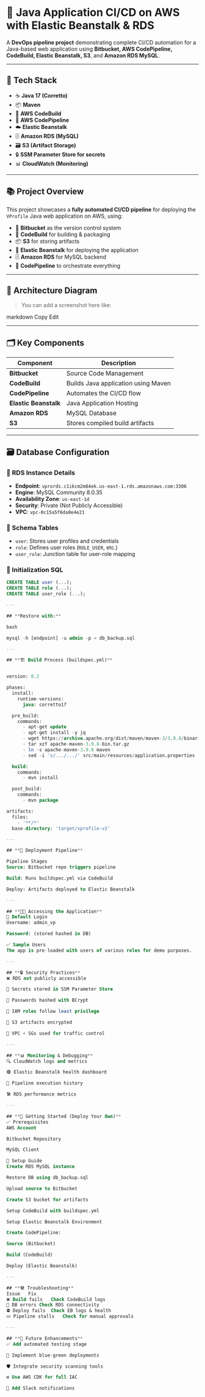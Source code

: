 # 🚀 Java Application CI/CD on AWS with Elastic Beanstalk & RDS

A **DevOps pipeline project** demonstrating complete CI/CD automation for a Java-based web application using **Bitbucket, AWS CodePipeline, CodeBuild, Elastic Beanstalk, S3**, and **Amazon RDS MySQL**.

---

## 🔧 Tech Stack

- ☕ **Java 17 (Corretto)**
- 📦 **Maven**
- 🧪 **AWS CodeBuild**
- 🔁 **AWS CodePipeline**
- ☁️ **Elastic Beanstalk**
- 🗄️ **Amazon RDS (MySQL)**
- 🗃️ **S3 (Artifact Storage)**
- 🔒 **SSM Parameter Store for secrets**
- 📊 **CloudWatch (Monitoring)**

---

## 📚 Project Overview

This project showcases a **fully automated CI/CD pipeline** for deploying the `VProfile` Java web application on AWS, using:

- 🧾 **Bitbucket** as the version control system
- 🧱 **CodeBuild** for building & packaging
- 📦 **S3** for storing artifacts
- 🚢 **Elastic Beanstalk** for deploying the application
- 🗄️ **Amazon RDS** for MySQL backend
- 🔁 **CodePipeline** to orchestrate everything

---

## 🧭 Architecture Diagram

> You can add a screenshot here like:

markdown
Copy
Edit

---

## 🗂️ Key Components

| Component           | Description                              |
|--------------------|------------------------------------------|
| **Bitbucket**       | Source Code Management                   |
| **CodeBuild**       | Builds Java application using Maven      |
| **CodePipeline**    | Automates the CI/CD flow                 |
| **Elastic Beanstalk** | Java Application Hosting              |
| **Amazon RDS**      | MySQL Database                           |
| **S3**              | Stores compiled build artifacts          |

---

## 🗃️ Database Configuration

### 🔧 RDS Instance Details

- **Endpoint**: `vprords.c1ikcm2m84ek.us-east-1.rds.amazonaws.com:3306`
- **Engine**: MySQL Community 8.0.35
- **Availability Zone**: `us-east-1d`
- **Security**: Private (Not Publicly Accessible)
- **VPC**: `vpc-0c15a5f6da8e4e21`

### 🧱 Schema Tables

- `user`: Stores user profiles and credentials
- `role`: Defines user roles (`ROLE_USER`, etc.)
- `user_role`: Junction table for user-role mapping

### 🧨 Initialization SQL

```sql
CREATE TABLE user (...);
CREATE TABLE role (...);
CREATE TABLE user_role (...);

---

## **Restore with:**

bash

mysql -h [endpoint] -u admin -p < db_backup.sql

---

## **🏗️ Build Process (buildspec.yml)**


version: 0.2

phases:
  install:
    runtime-versions:
      java: corretto17

  pre_build:
    commands:
      - apt-get update
      - apt-get install -y jq
      - wget https://archive.apache.org/dist/maven/maven-3/3.9.8/binaries/apache-maven-3.9.8-bin.tar.gz
      - tar xzf apache-maven-3.9.8-bin.tar.gz
      - ln -s apache-maven-3.9.8 maven
      - sed -i 's/.../.../' src/main/resources/application.properties

  build:
    commands:
      - mvn install

  post_build:
    commands:
      - mvn package

artifacts:
  files:
    - '**/*'
  base-directory: 'target/vprofile-v2'

---

## **🔁 Deployment Pipeline**

Pipeline Stages
Source: Bitbucket repo triggers pipeline

Build: Runs buildspec.yml via CodeBuild

Deploy: Artifacts deployed to Elastic Beanstalk

---

## **🧑‍💻 Accessing the Application**
🔐 Default Login
Username: admin_vp

Password: (stored hashed in DB)

✅ Sample Users
The app is pre-loaded with users of various roles for demo purposes.

---

## **🔒 Security Practices**
❌ RDS not publicly accessible

🔐 Secrets stored in SSM Parameter Store

🔐 Passwords hashed with BCrypt

🔐 IAM roles follow least privilege

🔐 S3 artifacts encrypted

🔐 VPC + SGs used for traffic control

---

## **📊 Monitoring & Debugging**
🔍 CloudWatch logs and metrics

🟢 Elastic Beanstalk health dashboard

🔁 Pipeline execution history

🛠️ RDS performance metrics

---

## **🚀 Getting Started (Deploy Your Own)**
✅ Prerequisites
AWS Account

Bitbucket Repository

MySQL Client

🔧 Setup Guide
Create RDS MySQL instance

Restore DB using db_backup.sql

Upload source to Bitbucket

Create S3 bucket for artifacts

Setup CodeBuild with buildspec.yml

Setup Elastic Beanstalk Environment

Create CodePipeline:

Source (Bitbucket)

Build (CodeBuild)

Deploy (Elastic Beanstalk)

---

## **🛠️ Troubleshooting**
Issue	Fix
❌ Build fails	Check CodeBuild logs
🔌 DB errors	Check RDS connectivity
⛔ Deploy fails	Check EB logs & health
💤 Pipeline stalls	Check for manual approvals

---

## **🚀 Future Enhancements**
✅ Add automated testing stage

🔁 Implement blue-green deployments

🛡️ Integrate security scanning tools

⚙️ Use AWS CDK for full IAC

📢 Add Slack notifications